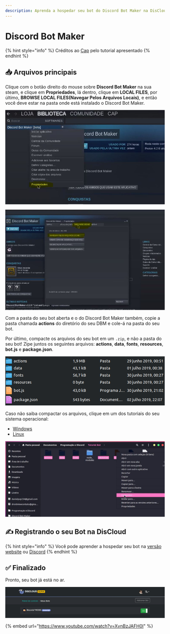 ```yaml
---
description: Aprenda a hospedar seu bot do Discord Bot Maker na DisCloud
---
```


# Discord Bot Maker

{% hint style="info" %}
Créditos ao [Cap](https://twitter.com/CapOliveiraBr) pelo tutorial apresentado
{% endhint %}

## 📥 Arquivos principais

Clique com o botão direito do mouse sobre **Discord Bot Maker** na sua steam, e clique em **Propriedades**, lá dentro, clique em **LOCAL FILES**, por último, **BROWSE LOCAL FILES\(Navegar Pelos Arquivos Locais\)**, e então você deve estar na pasta onde está instalado o Discord Bot Maker.

![Clique em propriedades](../../.gitbook/assets/1.JPG)

![clique em LOCAL FILES, por &#xFA;ltimo, BROWSE LOCAL FILES](../../.gitbook/assets/2.JPG)

Com a pasta do seu bot aberta e o do Discord Bot Maker também, copie a pasta chamada **actions** do diretório do seu DBM e cole-á na pasta do seu bot.

Por último, compacte os arquivos do seu bot em um `.zip`, e não a pasta do seu bot! Zipe juntos os seguintes arquivos: **actions**, **data**, **fonts**, **resources**, **bot.js** e **package.json**.

![](../../.gitbook/assets/image%20%2832%29.png)

Caso não saiba compactar os arquivos, clique em um dos tutoriais do seu sistema operacional:

* [Windows](https://bit.ly/2gQwedJ)
* [Linux](https://bit.ly/2KTSYNe)

![Exemplo no Linux](../../.gitbook/assets/3.JPG)

## ✍ Registrando o seu Bot na DisCloud

{% hint style="info" %}
Você pode aprender a hospedar seu bot na [versão website](../../host/website.md) ou [Discord](../../host/discord.md)
{% endhint %}

## ✅ Finalizado

Pronto, seu bot já está no ar.

![](../../.gitbook/assets/image%20%2821%29.png)

{% embed url="https://www.youtube.com/watch?v=XvnBzJAFH0I" %}



